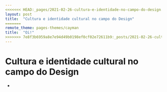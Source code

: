 ```yaml
---
<<<<<<< HEAD:_pages/2021-02-26-cultura-e-identidade-no-campo-do-design.md
layout: post
title:  "Cultura e identidade cultural no campo do Design"
=======
remote_theme: pages-themes/cayman
title:  "Oi!"
>>>>>>> 7e8f3b6959a8e7e94d49b0198ef0cf02e72611b9:_posts/2021-02-26-cultura-e-identidade-no-campo-do-design.md
---
```


# Cultura e identidade cultural no campo do Design

* 